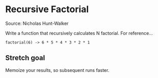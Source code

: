 # Recursive Factorial

Source: Nicholas Hunt-Walker

Write a function that recursively calculates N factorial. For reference...

```
factorial(6) -> 6 * 5 * 4 * 3 * 2 * 1
```

## Stretch goal

Memoize your results, so subsequent runs faster. 
